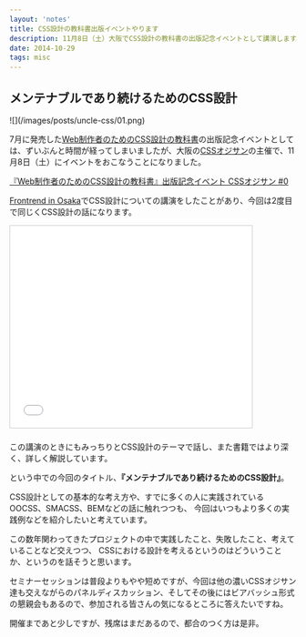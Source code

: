 ```yaml
---
layout: 'notes'
title: CSS設計の教科書出版イベントやります
description: 11月8日（土）大阪でCSS設計の教科書の出版記念イベントとして講演します。
date: 2014-10-29
tags: misc
---
```


## メンテナブルであり続けるためのCSS設計

<div class="entry__media">
![](/images/posts/uncle-css/01.png)
</div>

7月に発売した[Web制作者のためのCSS設計の教科書](http://www.amazon.co.jp/gp/product/4844336355/ref=as_li_ss_tl?ie=UTF8&camp=247&creative=7399&creativeASIN=4844336355&linkCode=as2&tag=ink-22)の出版記念イベントとしては、ずいぶんと時間が経ってしまいましたが、大阪の[CSSオジサン](https://twitter.com/konitter)の主催で、11月8日（土）にイベントをおこなうことになりました。

[『Web制作者のためのCSS設計の教科書』出版記念イベント CSSオジサン #0](http://inkdesign.jp/event/css-architecture/)

[Frontrend in Osaka](http://frontrend.github.io/blog/frontrend-in-osaka/)でCSS設計についての講演をしたことがあり、今回は2度目で同じくCSS設計の話になります。

<div class="entry__media">
<iframe src="//www.slideshare.net/slideshow/embed_code/26193237" width="425" height="355" frameborder="0" marginwidth="0" marginheight="0" scrolling="no" style="border:1px solid #CCC; border-width:1px; margin-bottom:5px; max-width: 100%;" allowfullscreen> </iframe>
</div>

この講演のときにもみっちりとCSS設計のテーマで話し、また書籍ではより深く、詳しく解説しています。

という中での今回のタイトル、**『メンテナブルであり続けるためのCSS設計』**。

CSS設計としての基本的な考え方や、すでに多くの人に実践されているOOCSS、SMACSS、BEMなどの話に触れつつも、
今回はいつもより多くの実践例などを紹介したいと考えています。

この数年関わってきたプロジェクトの中で実践したこと、失敗したこと、考えていることなど交えつつ、
CSSにおける設計を考えるというのはどういうことか、というのを話そうと思います。

セミナーセッションは普段よりもやや短めですが、今回は他の濃いCSSオジサン達も交えながらのパネルディスカッション、そしてその後にはビアバッシュ形式の懇親会もあるので、参加される皆さんの気になるところに答えたいですね。

開催まであと少しですが、残席はまだあるので、都合のつく方は是非。